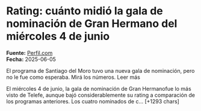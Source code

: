 # Rating: cuánto midió la gala de nominación de Gran Hermano del miércoles 4 de junio

**Fuente:** [Perfil.com](https://exitoina.perfil.com/noticias/rating/rating-cuanto-midio-gala-nominacion-gran-hermano-miercoles-4-de-junio.phtml)  
**Fecha:** 2025-06-05

El programa de Santiago del Moro tuvo una nueva gala de nominación, pero no le fue como esperaba. Mirá los números. Leer más

El miércoles 4 de junio, la gala de nominación de Gran Hermanofue lo más visto de Telefe, aunque bajó considerablemente su rating a comparación de los programas anteriores.
Los cuatro nominados de c… [+1293 chars]
